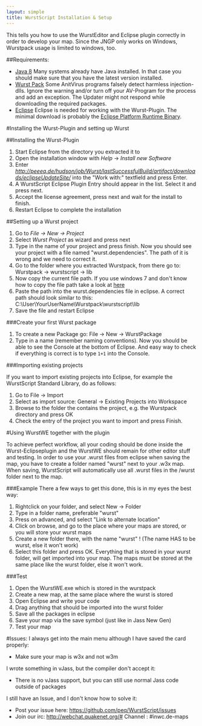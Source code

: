 ```yaml
---
layout: simple
title: WurstScript Installation & Setup
---
```

This tells you how to use the WurstEditor and Eclipse plugin correctly in order to develop your map.
Since the JNGP only works on Windows, Wurstpack usage is limited to windows, too.


##Requirements:

- [Java 8](http://www.oracle.com/technetwork/java/javase/downloads/jdk8-downloads-2133151.html)
	Many systems already have Java installed. In that case you should make sure that you have the latest version installed.
- [Wurst Pack](http://peq.github.io/WurstScript/#Downloads)
	Some AnitVirus programs falsely detect harmless injection-dlls. Ignore the warning and/or turn off your AV-Program for the process and add an exception. The Updater might not respond while downloading the required packages.
- [Eclipse](http://www.eclipse.org/downloads/) 
        Eclipse is needed for working with the Wurst-Plugin. The minimal download is probably the [Eclipse Platform Runtime Binary](http://archive.eclipse.org/eclipse/downloads/drops4/R-4.3.2-201402211700/#PlatformRuntime).


#Installing the Wurst-Plugin and setting up Wurst

##Installing the Wurst-Plugin

1. Start Eclipse from the directory you extracted it to
2. Open the installation window with _Help_ -> _Install new Software_
3. Enter _http://peeeq.de/hudson/job/Wurst/lastSuccessfulBuild/artifact/downloads/eclipseUpdateSite/_ into the "Work with:" textfield and press Enter. 
4. A WurstScript Eclipse Plugin Entry should appear in the list. Select it and press next.
5. Accept the license agreement, press next and wait for the install to finish.
6. Restart Eclipse to complete the installation

##Setting up a Wurst project

1. Go to _File -> New -> Project_
2. Select *Wurst Project* as wizard and press next
3. Type in the name of your project and press finish. Now you should see your project with a file named "wurst.dependencies". The path of it is wrong and we need to correct it.
4. Go to the folder where you extracted Wurstpack, from there go to: Wurstpack -> wurstscript -> lib
5. Now copy the current file path. If you use windows 7 and don't know how to copy the file path take a look at [here](http://technet.microsoft.com/en-us/magazine/ff678296.aspx)
6. Paste the path into the wurst.dependencies file in eclipse. A correct path should look similar to this: C:\User\YourUserName\Wurstpack\wurstscript\lib
7. Save the file and restart Eclipse

###Create your first Wurst package

1. To create a new Package go: File -> New -> WurstPackage
2. Type in a name (remember naming conventions). Now you should be able to see the Console at the bottom of Eclipse. And easy way to check if everything is correct is to type `1+1` into the Console.

###Importing existing projects

If you want to import existing projects into Eclipse, for example the WurstScript Standard Library, do as follows:

1. Go to File -> Import
2. Select as import source: General -> Existing Projects into Workspace
3. Browse to the folder the contains the project, e.g. the Wurstpack directory and press OK
4. Check the entry of the project you want to import and press Finish.

#Using WurstWE together with the plugin

To achieve perfect workflow, all your coding should be done inside the Wurst-Eclipseplugin and the WurstWE should remain for other editor stuff and testing. In order to use your .wurst files from eclipse when saving the map, you have to create a folder named "wurst" next to your .w3x map. When saving, WurstScript will automatically use all .wurst files in the /wurst folder next to the map.

###Example
There a few ways to get this done, this is in my eyes the best way:

1. Rightclick on your folder, and select New -> Folder
2. Type in a folder name, preferable "wurst"
3. Press on advanced, and select "Link to alternate location"
4. Click on browse, and go to the place where your maps are stored, or you will store your wurst maps
5. Create a new folder there, with the name "wurst" ! (The name HAS to be wurst, else it won't work)
6. Select this folder and press OK. 
	Everything that is stored in your wurst folder, will get imported into your map.
	The maps must be stored at the same place like the wurst folder, else it won't work.

###Test

1. Open the WurstWE.exe which is stored in the wurstpack
2. Create a new map, at the same place where the wurst is stored
3. Open Eclipse and write your code
4. Drag anything that should be imported into the wurst folder
5. Save all the packages in eclipse
6. Save your map via the save symbol (just like in Jass New Gen)
7. Test your map

#Issues:
I always get into the main menu although I have saved the card properly:

- Make sure your map is w3x and not w3m

I wrote something in vJass, but the compiler don't accept it:

- There is no vJass support, but you can still use normal Jass code outside of packages

I still have an Issue, and I don't know how to solve it:

- Post your issue here: https://github.com/peq/WurstScript/issues
- Join our irc: http://webchat.quakenet.org/#
			Channel : #inwc.de-maps

